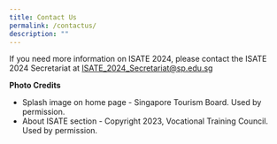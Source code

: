 ```yaml
---
title: Contact Us
permalink: /contactus/
description: ""
---
```

If you need more information on ISATE 2024, please contact the ISATE 2024 Secretariat at [ISATE_2024_Secretariat@sp.edu.sg](mailto:ISATE_2024_Secretariat@sp.edu.sg)


**Photo Credits**

* Splash image on home page - Singapore Tourism Board. Used by permission.
* About ISATE section - Copyright 2023, Vocational Training Council. Used by permission.



